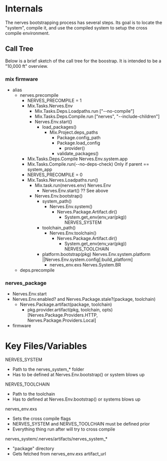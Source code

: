 # Internals

The nerves bootstrapping process has several steps.  Its goal is to locate 
the "system", compile it, and use the compiled system to setup the cross 
compile environment.

## Call Tree

Below is a brief sketch of the call tree for the boostrap.  It is intended
to be a "10,000 ft" overview.

### mix firmware
* alias
  * nerves.precompile
    * NERVES_PRECOMPILE = 1
    * Mix.Tasks.Nerves.Env
      * Mix.Tasks.Deps.Loadpaths.run ["--no-compile"]
      * Mix.Tasks.Deps.Compile.run ["nerves", "--include-children"]
      * Nerves.Env.start()
        * load_packages()
            * Mix.Project.deps_paths
              * Package.config_path
              * Package.load_config
                * provider()
              * validate_packages()
    * Mix.Tasks.Deps.Compile Nerves.Env.system.app
    * Mix.Tasks.Compile.run(--no-deps-check) Only if parent == system_app
    * NERVES_PRECOMPILE = 0
    * Mix.Tasks.Nerves.Loadpaths.run()
      * Mix.task.run(nerves.env) Nerves.Env
        * Nerves.Env.start() ?? See above
      * Nerves.Env.bootstrap()
        * system_path()
          * Nerves.Env.system()
            * Nerves.Package.Artifact.dir()
              * System.get_env(env_var(pkg)) NERVES_SYSTEM
        * toolchain_path()
          * Nerves.Env.toolchain()
            * Nerves.Package.Artifact.dir()
              * System.get_env(env_var(pkg)) NERVES_TOOLCHAIN
        * platform.bootstrap(pkg) Nerves.Env.system.platform ||Nerves.Env.system.config[:build_platform]
          * nerves_env.exs Nerves.System.BR
  * deps.precompile

### nerves_package
  * Nerves.Env.start
  * Nerves.Env.enabled? and Nerves.Package.stale?(package, toolchain)
    * Nerves.Package.artifact(package, toolchain)
      * pkg.provider.artifact(pkg, toolchain, opts) [Nerves.Package.Providers.HTTP, Nerves.Package.Providers.Local]
* firmware

# Key Files/Variables

NERVES_SYSTEM 
  * Path to the nerves_system_* folder
  * Has to be defined at Nerves.Env.bootstrap() or system blows up

NERVES_TOOLCHAIN 
  * Path to the toolchain
  * Has to defined at Nerves.Env.bootstrap() or systems blows up

nerves_env.exs
  * Sets the cross compile flags
  * NERVES_SYSTEM and NERVES_TOOLCHAIN must be defined prior
  * Everything thing run after will try to cross compile

nerves_system/.nerves/artifacts/nerves_system_*
   * "package" directory
   * Gets fetched from nerves_env.exs artifact_url
